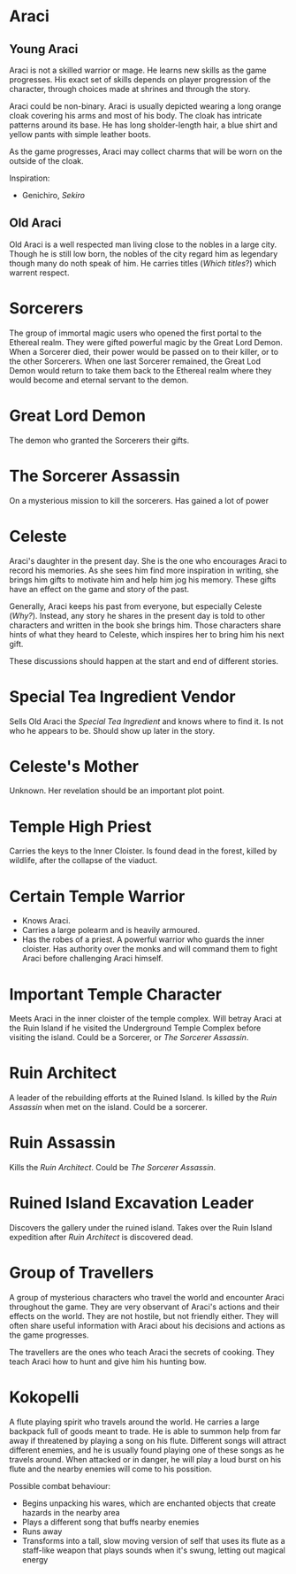 # Araci
## Young Araci
Araci is not a skilled warrior or mage. He learns new skills as the game progresses. His exact set of skills depends on player progression of the character, through choices made at shrines and through the story.

Araci could be non-binary. Araci is usually depicted wearing a long orange cloak covering his arms and most of his body. The cloak has intricate patterns around its base. He has long sholder-length hair, a blue shirt and yellow pants with simple leather boots.

As the game progresses, Araci may collect charms that will be worn on the outside of the cloak.

Inspiration:
* Genichiro, *Sekiro*

## Old Araci
Old Araci is a well respected man living close to the nobles in a large city. Though he is still low born, the nobles of the city regard him as legendary though many do noth speak of him. He carries titles (*Which titles*?) which warrent respect.

# Sorcerers
The group of immortal magic users who opened the first portal to the Ethereal realm. They were gifted powerful magic by the Great Lord Demon. When a Sorcerer died, their power would be passed on to their killer, or to the other Sorcerers. When one last Sorcerer remained, the Great Lod Demon would return to take them back to the Ethereal realm where they would become and eternal servant to the demon.

# Great Lord Demon
The demon who granted the Sorcerers their gifts.

# The Sorcerer Assassin
On a mysterious mission to kill the sorcerers. Has gained a lot of power

# Celeste
Araci's daughter in the present day. She is the one who encourages Araci to record his memories. As she sees him find more inspiration in writing, she brings him gifts to motivate him and help him jog his memory. These gifts have an effect on the game and story of the past.

Generally, Araci keeps his past from everyone, but especially Celeste (*Why?*). Instead, any story he shares in the present day is told to other characters and written in the book she brings him. Those characters share hints of what they heard to Celeste, which inspires her to bring him his next gift.

These discussions should happen at the start and end of different stories. 

# Special Tea Ingredient Vendor
Sells Old Araci the *Special Tea Ingredient* and knows where to find it. Is not who he appears to be. Should show up later in the story.

# Celeste's Mother
Unknown. Her revelation should be an important plot point.

# Temple High Priest
Carries the keys to the Inner Cloister. Is found dead in the forest, killed by wildlife, after the collapse  of the viaduct.

# Certain Temple Warrior
* Knows Araci.
* Carries a large polearm and is heavily armoured.
* Has the robes of a priest.
A powerful warrior who guards the inner cloister. Has authority over the monks and will command them to fight Araci before challenging Araci himself.

# Important Temple Character
Meets Araci in the inner cloister of the temple complex. Will betray Araci at the Ruin Island if he visited the Underground Temple Complex before visiting the island.
Could be a Sorcerer, or *The Sorcerer Assassin*.

# Ruin Architect
A leader of the rebuilding efforts at the Ruined Island. Is killed by the *Ruin Assassin* when met on the island. Could be a sorcerer.

# Ruin Assassin
Kills the *Ruin Architect*. Could be *The Sorcerer Assassin*.

# Ruined Island Excavation Leader
Discovers the gallery under the ruined island. Takes over the Ruin Island expedition after *Ruin Architect* is discovered dead.

# Group of Travellers
A group of mysterious characters who travel the world and encounter Araci throughout the game. They are very observant of Araci's actions and their effects on the world. They are not hostile, but not friendly either. They will often share useful information with Araci about his decisions and actions as the game progresses.

The travellers are the ones who teach Araci the secrets of cooking. They teach Araci how to hunt and give him his hunting bow.

# Kokopelli
A flute playing spirit who travels around the world. He carries a large backpack full of goods meant to trade. He is able to summon help from far away if threatened by playing a song on his flute. Different songs will attract different enemies, and he is usually found playing one of these songs as he travels around. When attacked or in danger, he will play a loud burst on his flute and the nearby enemies will come to his possition.

Possible combat behaviour:
* Begins unpacking his wares, which are enchanted objects that create hazards in the nearby area
* Plays a different song that buffs nearby enemies
* Runs away
* Transforms into a tall, slow moving version of self that uses its flute as a staff-like weapon that plays sounds when it's swung, letting out magical energy